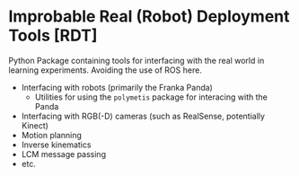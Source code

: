 # Improbable Real (Robot) Deployment Tools \[RDT\]

Python Package containing tools for interfacing with the real world in learning experiments. Avoiding the use of ROS here. 
- Interfacing with robots (primarily the Franka Panda)
    - Utilities for using the `polymetis` package for interacing with the Panda
- Interfacing with RGB(-D) cameras (such as RealSense, potentially Kinect)
- Motion planning
- Inverse kinematics
- LCM message passing
- etc. 


